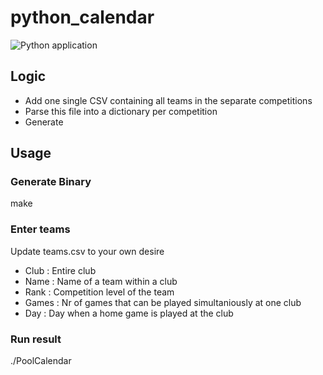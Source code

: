 # python_calendar

![Python application](https://github.com/EpoxyD/python_calendar/workflows/Python%20application/badge.svg)

## Logic

- Add one single CSV containing all teams in the separate competitions
- Parse this file into a dictionary per competition
- Generate

## Usage

### Generate Binary

make

### Enter teams

Update teams.csv to your own desire

- Club : Entire club
- Name : Name of a team within a club
- Rank : Competition level of the team
- Games : Nr of games that can be played simultaniously at one club
- Day : Day when a home game is played at the club

### Run result

./PoolCalendar
